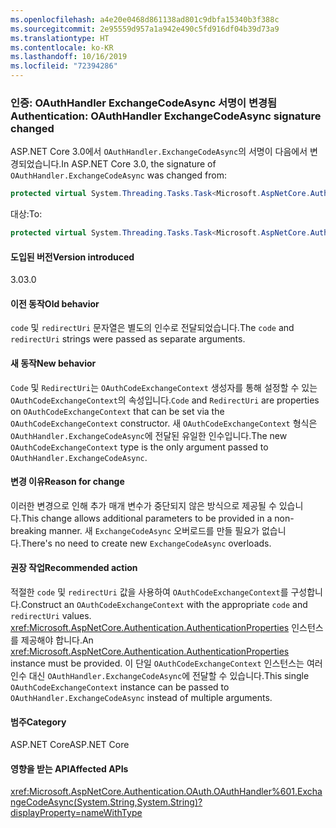 ```yaml
---
ms.openlocfilehash: a4e20e0468d861138ad801c9dbfa15340b3f388c
ms.sourcegitcommit: 2e95559d957a1a942e490c5fd916df04b39d73a9
ms.translationtype: HT
ms.contentlocale: ko-KR
ms.lasthandoff: 10/16/2019
ms.locfileid: "72394286"
---
```

### <a name="authentication-oauthhandler-exchangecodeasync-signature-changed"></a><span data-ttu-id="07da3-101">인증: OAuthHandler ExchangeCodeAsync 서명이 변경됨</span><span class="sxs-lookup"><span data-stu-id="07da3-101">Authentication: OAuthHandler ExchangeCodeAsync signature changed</span></span>

<span data-ttu-id="07da3-102">ASP.NET Core 3.0에서 `OAuthHandler.ExchangeCodeAsync`의 서명이 다음에서 변경되었습니다.</span><span class="sxs-lookup"><span data-stu-id="07da3-102">In ASP.NET Core 3.0, the signature of `OAuthHandler.ExchangeCodeAsync` was changed from:</span></span>

```csharp
protected virtual System.Threading.Tasks.Task<Microsoft.AspNetCore.Authentication.OAuth.OAuthTokenResponse> ExchangeCodeAsync(string code, string redirectUri) { throw null; }
```

<span data-ttu-id="07da3-103">대상:</span><span class="sxs-lookup"><span data-stu-id="07da3-103">To:</span></span>

```csharp
protected virtual System.Threading.Tasks.Task<Microsoft.AspNetCore.Authentication.OAuth.OAuthTokenResponse> ExchangeCodeAsync(Microsoft.AspNetCore.Authentication.OAuth.OAuthCodeExchangeContext context) { throw null; }
```

#### <a name="version-introduced"></a><span data-ttu-id="07da3-104">도입된 버전</span><span class="sxs-lookup"><span data-stu-id="07da3-104">Version introduced</span></span>

<span data-ttu-id="07da3-105">3.0</span><span class="sxs-lookup"><span data-stu-id="07da3-105">3.0</span></span>

#### <a name="old-behavior"></a><span data-ttu-id="07da3-106">이전 동작</span><span class="sxs-lookup"><span data-stu-id="07da3-106">Old behavior</span></span>

<span data-ttu-id="07da3-107">`code` 및 `redirectUri` 문자열은 별도의 인수로 전달되었습니다.</span><span class="sxs-lookup"><span data-stu-id="07da3-107">The `code` and `redirectUri` strings were passed as separate arguments.</span></span>

#### <a name="new-behavior"></a><span data-ttu-id="07da3-108">새 동작</span><span class="sxs-lookup"><span data-stu-id="07da3-108">New behavior</span></span>

<span data-ttu-id="07da3-109">`Code` 및 `RedirectUri`는 `OAuthCodeExchangeContext` 생성자를 통해 설정할 수 있는 `OAuthCodeExchangeContext`의 속성입니다.</span><span class="sxs-lookup"><span data-stu-id="07da3-109">`Code` and `RedirectUri` are properties on `OAuthCodeExchangeContext` that can be set via the `OAuthCodeExchangeContext` constructor.</span></span> <span data-ttu-id="07da3-110">새 `OAuthCodeExchangeContext` 형식은 `OAuthHandler.ExchangeCodeAsync`에 전달된 유일한 인수입니다.</span><span class="sxs-lookup"><span data-stu-id="07da3-110">The new `OAuthCodeExchangeContext` type is the only argument passed to `OAuthHandler.ExchangeCodeAsync`.</span></span>

#### <a name="reason-for-change"></a><span data-ttu-id="07da3-111">변경 이유</span><span class="sxs-lookup"><span data-stu-id="07da3-111">Reason for change</span></span>

<span data-ttu-id="07da3-112">이러한 변경으로 인해 추가 매개 변수가 중단되지 않은 방식으로 제공될 수 있습니다.</span><span class="sxs-lookup"><span data-stu-id="07da3-112">This change allows additional parameters to be provided in a non-breaking manner.</span></span> <span data-ttu-id="07da3-113">새 `ExchangeCodeAsync` 오버로드를 만들 필요가 없습니다.</span><span class="sxs-lookup"><span data-stu-id="07da3-113">There's no need to create new `ExchangeCodeAsync` overloads.</span></span>

#### <a name="recommended-action"></a><span data-ttu-id="07da3-114">권장 작업</span><span class="sxs-lookup"><span data-stu-id="07da3-114">Recommended action</span></span>

<span data-ttu-id="07da3-115">적절한 `code` 및 `redirectUri` 값을 사용하여 `OAuthCodeExchangeContext`를 구성합니다.</span><span class="sxs-lookup"><span data-stu-id="07da3-115">Construct an `OAuthCodeExchangeContext` with the appropriate `code` and `redirectUri` values.</span></span> <span data-ttu-id="07da3-116"><xref:Microsoft.AspNetCore.Authentication.AuthenticationProperties> 인스턴스를 제공해야 합니다.</span><span class="sxs-lookup"><span data-stu-id="07da3-116">An <xref:Microsoft.AspNetCore.Authentication.AuthenticationProperties> instance must be provided.</span></span> <span data-ttu-id="07da3-117">이 단일 `OAuthCodeExchangeContext` 인스턴스는 여러 인수 대신 `OAuthHandler.ExchangeCodeAsync`에 전달할 수 있습니다.</span><span class="sxs-lookup"><span data-stu-id="07da3-117">This single `OAuthCodeExchangeContext` instance can be passed to `OAuthHandler.ExchangeCodeAsync` instead of multiple arguments.</span></span>

#### <a name="category"></a><span data-ttu-id="07da3-118">범주</span><span class="sxs-lookup"><span data-stu-id="07da3-118">Category</span></span>

<span data-ttu-id="07da3-119">ASP.NET Core</span><span class="sxs-lookup"><span data-stu-id="07da3-119">ASP.NET Core</span></span>

#### <a name="affected-apis"></a><span data-ttu-id="07da3-120">영향을 받는 API</span><span class="sxs-lookup"><span data-stu-id="07da3-120">Affected APIs</span></span>

<xref:Microsoft.AspNetCore.Authentication.OAuth.OAuthHandler%601.ExchangeCodeAsync(System.String,System.String)?displayProperty=nameWithType>

<!--

#### Affected APIs

`M:Microsoft.AspNetCore.Authentication.OAuth.OAuthHandler`1.ExchangeCodeAsync(System.String,System.String)`

-->
